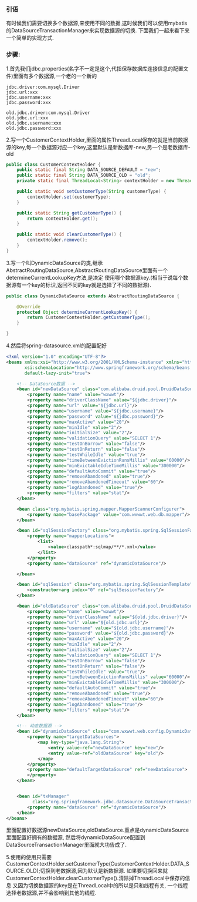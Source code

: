### 引语
有时候我们需要切换多个数据源,来使用不同的数据,这时候我们可以使用mybatis的DataSourceTransactionManager来实现数据源的切换.
下面我们一起来看下来一个简单的实现方式.

### 步骤:
1.首先我们jdbc.properties(名字不一定是这个,代指保存数据库连接信息的配置文件)里面有多个数据源,一个老的一个新的
```
jdbc.driver:com.mysql.Driver
jdbc.url:xxx
jdbc.username:xxx
jdbc.password:xxx

old.jdbc.driver:com.mysql.Driver
old.jdbc.url:xxx
old.jdbc.username:xxx
old.jdbc.password:xxx
```
2.写一个CustomerContextHolder,里面的属性ThreadLocal保存的就是当前数据源的key,每一个数据源对应一个key,这里默认是新数据库-new,另一个是老数据库-old

```java
public class CustomerContextHolder {
    public static final String DATA_SOURCE_DEFAULT = "new";
    public static final String DATA_SOURCE_OLD = "old";
    private static final ThreadLocal<String> contextHolder = new ThreadLocal<>();

    public static void setCustomerType(String customerType) {
        contextHolder.set(customerType);
    }

    public static String getCustomerType() {
        return contextHolder.get();
    }

    public static void clearCustomerType() {
        contextHolder.remove();
    }
}
```

3.写一个叫DynamicDataSource的类,继承AbstractRoutingDataSource,AbstractRoutingDataSource里面有一个determineCurrentLookupKey方法,是决定
使用哪个数据源key.(相当于说每个数据源有一个key的标识,返回不同的key就是选择了不同的数据源).
```java
public class DynamicDataSource extends AbstractRoutingDataSource {

    @Override
    protected Object determineCurrentLookupKey() {
        return CustomerContextHolder.getCustomerType();
    }

}
```
4.然后将spring-datasource.xml的配置配好
```xml
<?xml version="1.0" encoding="UTF-8"?>
<beans xmlns:xsi="http://www.w3.org/2001/XMLSchema-instance" xmlns="http://www.springframework.org/schema/beans"
       xsi:schemaLocation="http://www.springframework.org/schema/beans http://www.springframework.org/schema/beans/spring-beans.xsd"
       default-lazy-init="true">

    <!-- DataSource数据 -->
    <bean id="newDataSource" class="com.alibaba.druid.pool.DruidDataSource" init-method="init" destroy-method="close">
        <property name="name" value="wxwwt"/>
        <property name="driverClassName" value="${jdbc.driver}"/>
        <property name="url" value="${jdbc.url}"/>
        <property name="username" value="${jdbc.username}"/>
        <property name="password" value="${jdbc.password}"/>
        <property name="maxActive" value="20"/>
        <property name="minIdle" value="2"/>
        <property name="initialSize" value="2"/>
        <property name="validationQuery" value="SELECT 1"/>
        <property name="testOnBorrow" value="false"/>
        <property name="testOnReturn" value="false"/>
        <property name="testWhileIdle" value="true"/>
        <property name="timeBetweenEvictionRunsMillis" value="60000"/>
        <property name="minEvictableIdleTimeMillis" value="300000"/>
        <property name="defaultAutoCommit" value="true"/>
        <property name="removeAbandoned" value="true"/>
        <property name="removeAbandonedTimeout" value="60"/>
        <property name="logAbandoned" value="true"/>
        <property name="filters" value="stat"/>
    </bean>

    <bean class="org.mybatis.spring.mapper.MapperScannerConfigurer">
        <property name="basePackage" value="com.wxwwt.web.db.mapper"/>
    </bean>

    <bean id="sqlSessionFactory" class="org.mybatis.spring.SqlSessionFactoryBean">
        <property name="mapperLocations">
            <list>
                <value>classpath*:sqlmap/**/*.xml</value>
            </list>
        </property>
        <property name="dataSource" ref="dynamicDataSource"/>

    </bean>

    <bean id="sqlSession" class="org.mybatis.spring.SqlSessionTemplate">
        <constructor-arg index="0" ref="sqlSessionFactory"/>
    </bean>

    <bean id="oldDataSource" class="com.alibaba.druid.pool.DruidDataSource" init-method="init" destroy-method="close">
        <property name="name" value="wxwwt"/>
        <property name="driverClassName" value="${old.jdbc.driver}"/>
        <property name="url" value="${old.jdbc.url}"/>
        <property name="username" value="${old.jdbc.username}"/>
        <property name="password" value="${old.jdbc.password}"/>
        <property name="maxActive" value="20"/>
        <property name="minIdle" value="2"/>
        <property name="initialSize" value="2"/>
        <property name="validationQuery" value="SELECT 1"/>
        <property name="testOnBorrow" value="false"/>
        <property name="testOnReturn" value="false"/>
        <property name="testWhileIdle" value="true"/>
        <property name="timeBetweenEvictionRunsMillis" value="60000"/>
        <property name="minEvictableIdleTimeMillis" value="300000"/>
        <property name="defaultAutoCommit" value="true"/>
        <property name="removeAbandoned" value="true"/>
        <property name="removeAbandonedTimeout" value="60"/>
        <property name="logAbandoned" value="true"/>
        <property name="filters" value="stat"/>
    </bean>

    <!-- 动态数据源 -->
    <bean id="dynamicDataSource" class="com.wxwwt.web.config.DynamicDataSource">
        <property name="targetDataSources">
            <map key-type="java.lang.String">
                <entry value-ref="newDataSource" key="new"/>
                <entry value-ref="oldDataSource" key="old"/>
            </map>
        </property>
        <property name="defaultTargetDataSource" ref="newDataSource">
        </property>
    </bean>


    <bean id="txManager"
          class="org.springframework.jdbc.datasource.DataSourceTransactionManager">
        <property name="dataSource" ref="dynamicDataSource"/>
    </bean>
</beans>
```
里面配置好数据源newDataSource,oldDataSource.重点是dynamicDataSource里面配置好拥有的数据源,
然后将dynamicDataSource配置到DataSourceTransactionManager里面就大功告成了.

5.使用的使用只需要CustomerContextHolder.setCustomerType(CustomerContextHolder.DATA_SOURCE_OLD);切换到老数据源,因为默认是新数据源.
如果要切换回来就CustomerContextHolder.clearCustomerType().清除掉ThreadLocal中保存的信息.又因为切换数据源的key是在ThreadLocal中的所以是只和线程有关,
一个线程选择老数据源,并不会影响到其他的线程.
